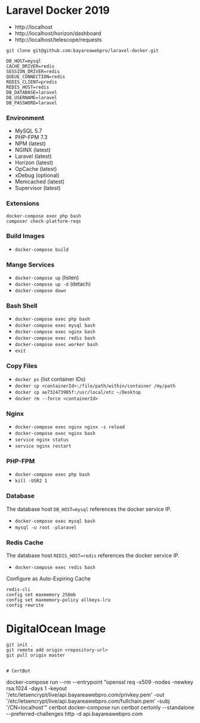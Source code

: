 # Laravel Docker 2019
- http://localhost
- http://localhost/horizon/dashboard
- http://localhost/telescope/requests

`git clone git@github.com:bayareawebpro/laravel-docker.git`
```
DB_HOST=mysql
CACHE_DRIVER=redis
SESSION_DRIVER=redis
QUEUE_CONNECTION=redis
REDIS_CLIENT=predis
REDIS_HOST=redis
DB_DATABASE=laravel
DB_USERNAME=laravel
DB_PASSWORD=laravel
```

### Environment
- MySQL 5.7
- PHP-FPM 7.3
- NPM (latest)
- NGINX (latest)
- Laravel (latest)
- Horizon (latest)
- OpCache (latest)
- xDebug (optional)
- Memcached (latest)
- Supervisor (latest)

### Extensions
```
docker-compose exec php bash
composer check-platform-reqs
```

### Build Images
- `docker-compose build`

### Mange Services
- `docker-compose up` (listen)
- `docker-compose up -d` (detach)
- `docker-compose down` 

### Bash Shell
- `docker-compose exec php bash`
- `docker-compose exec mysql bash`
- `docker-compose exec nginx bash`
- `docker-compose exec redis bash`
- `docker-compose exec worker bash`
- `exit`

### Copy Files
- `docker ps` (list container IDs)
- `docker cp <containerId>:/file/path/within/container /my/path`
- `docker cp ae732473905f:/usr/local/etc ~/Desktop`
- `docker rm --force <containerId>`

### Nginx
- `docker-compose exec nginx nginx -s reload`
- `docker-compose exec nginx bash`
- `service nginx status`
- `service nginx restart`

### PHP-FPM
- `docker-compose exec php bash`
- `kill -USR2 1`

### Database
The database host `DB_HOST=mysql` references the docker service IP.

- `docker-compose exec mysql bash`
- `mysql -u root -plaravel`

### Redis Cache
The database host `REDIS_HOST=redis` references the docker service IP.

- `docker-compose exec redis bash`

Configure as Auto-Expiring Cache
```
redis-cli
config set maxmemory 256mb
config set maxmemory-policy allkeys-lru
config rewrite
```

# DigitalOcean Image
```
git init .
git remote add origin <repository-url>
git pull origin master


# CertBot
```
docker-compose run --rm --entrypoint "openssl req -x509 -nodes -newkey rsa:1024 -days 1 -keyout '/etc/letsencrypt/live/api.bayareawebpro.com/privkey.pem' -out '/etc/letsencrypt/live/api.bayareawebpro.com/fullchain.pem' -subj '/CN=localhost'" certbot
docker-compose run certbot certonly --standalone --preferred-challenges http -d api.bayareawebpro.com
```